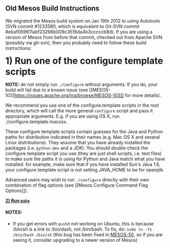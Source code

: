 ## Old Mesos Build Instructions

We migrated the Mesos build system on Jan 19th 2012 to using Autotools (SVN commit #1233580, which is equivalent to Git-SVN commit #ebaf069611abf23266b009c3516da4b3cccccb8d). If you are using a version of Mesos from before that commit, checked out from Apache SVN (possibly via git-svn), then you probably need to follow these build instructions:

<b style="font-size:2em">1) Run one of the configure template scripts</b>

**NOTE:** do not simply run `./configure` without arguments. If you do, your build will fail due to a known issue (see [[MESOS-103|https://issues.apache.org/jira/browse/MESOS-103]] for more details).

We recommend you use one of the configure.template scripts in the root directory, which will call the more general `configure` script and pass it appropriate arguments. E.g. if you are using OS X, run ./configure.template.macosx.

These configure template scripts contain guesses for the Java and Python paths for distribution indicated in their names (e.g. Mac OS X and several Linux distributions). They assume that you have already installed the packages (i.e. `python-dev` and a JDK). You should double check the configure template script you use (they are just shell scripts, i.e. text files) to make sure the paths it is using for Python and Java match what you have installed. for example, make sure that if you have installed Sun's Java 1.6, your configure template script is not setting JAVA_HOME to be for openjdk.

Advanced users may wish to run `./configure` directly with their own combination of flag options (see [[Mesos Configure Command Flag Options]]).

<b><u>2) Run `make`</u></b>

#### NOTES:
* If you get errors with `pushd` not working on Ubuntu, this is because /bin/sh is a link to /bin/dash, not /bin/bash. To fix, do: `sudo ln -fs /bin/bash /bin/sh` (this bug has been fixed in [MESOS-50](https://issues.apache.org/jira/browse/MESOS-50), so if you are seeing it, consider upgrading to a newer version of Mesos)